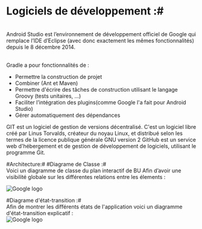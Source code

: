 #  Logiciels de développement :#

<br> Android Studio est l’environnement de développement officiel de Google qui remplace l’IDE  d’Eclipse (avec donc exactement les mêmes fonctionnalités) depuis le 8 décembre 2014.
 </br>

<br>Gradle a pour fonctionnalités de : </br>

*  Permettre la construction de projet
*  Combiner (Ant et Maven)
*  Permettre d'écrire des tâches de construction utilisant le langage Groovy (tests
unitaires, ...)
*  Faciliter l’intégration des plugins(comme Google l'a fait pour Android Studio)
*  Gérer automatiquement des dépendances

GIT est un logiciel de gestion de versions décentralisé. C'est un logiciel libre créé par Linus Torvalds, créateur du noyau Linux, et distribué selon les termes de la licence publique générale GNU version 2
 GitHub est un service web d'hébergement et de gestion de développement de logiciels, utilisant le programme Git.

#Architecture:#
#Diagrame de Classe :#
<br>
Voici un diagramme de classe du plan interactif de BU Afin d’avoir une visibilité globale sur les différentes relations entre les élements :
</br>

![Google logo](http://img11.hostingpics.net/pics/714052Diagrammedeclasse.png "google logo")

#Diagrame d'état-transition :#
<br>
Afin de montrer les différents états de l'application voici un diagramme d'état-transition explicatif : 
</br>
![Google logo](http://img15.hostingpics.net/pics/111516ActiviteBUUseCase.png "google logo")

